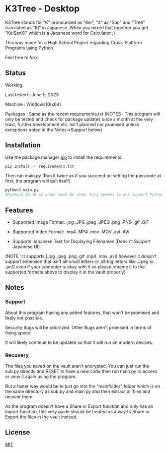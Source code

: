 # K3Tree - Desktop

K3Tree stands for "K" pronounced as "Kei", "3" as "San" and "Tree" translated as "Ki" in Japanese. When you mixed that together you get "KeiSanKi" which is a Japanese word for Calculator ;) 

This was made for a High School Project regarding Cross-Platform Programs using Python.

Feel free to fork.

## Status
Working.

Last tested : June 5, 2023.

Machine : Windows10(x64) 

Packages : Same as the recent requirements.txt
 (NOTES : This program will only be tested and check for package updates once a month at the very least, further development etc. isn't planned nor promised unless exceptions noted in the Notes->Support below)

## Installation

Use the package manager [pip](https://pip.pypa.io/en/stable/) to install the requirements.

```bash
pip install -r requirements.txt
```
Then run main.py (Run it twice as if you succeed on setting the passcode at first, the program will quit itself)
```bash
python3 main.py 
#Python3.10.10 or under must be used. Kivy seeems to not support Python3.11 yet.

```
## Features
* Supported Image Format: .jpg .JPG .jpeg .JPEG .png .PNG .gif .GIF

* Supported Video Format: .mp4 .MP4 .mov .MOV .avi .AVI

* Supports Japanese Text for Displaying Filenames (Doesn't Support Japanese UI)

(NOTE : It supports [.jpg .jpeg .png .gif .mp4 .mov .avi] however it doesn't support extension that isn't all-small letters or all-big letters like .Jpeg or .pnG even if your computer is okay with it so please rename it to the supported formats above to display it in the vault properly)


## Notes
### Support
About this program having any added features, that won't be promised and likely not possible.

Security Bugs will be prioritzed. Other Bugs aren't promised in terms of fixing speed.

It will likely continue to be updated so that it will run on modern devices.

### Recovery
The files you saved on the vault aren't encrypted. You can just run the sub.py directly and RESET to have a new code then
run main.py to access or view it again using the program.

But a faster way would be to just go into the "mainfolder" folder which is on the same directory as sub.py and main
py and then extract all files and recover them.

As the program doesn't have a Share or Export function and only has an Import function,
this very guide should be treated as a way to Share or Export the files in the vault instead.

## License

[MIT](https://choosealicense.com/licenses/mit/)
